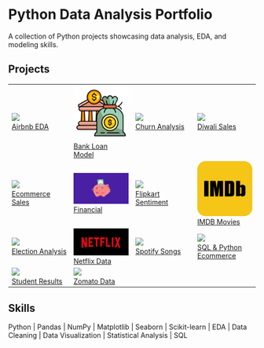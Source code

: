 # Python Data Analysis Portfolio

A collection of Python projects showcasing data analysis, EDA, and modeling skills.

## Projects

<table style="width:100%">
  <tr>
    <td style="width:25%"><a href="Airbnb (2024) - EDA"><img src="Airbnb (2024) - EDA/thumbnail.png" width="200"><br>Airbnb EDA</a></td>
    <td style="width:25%"><a href="Bank Personal Loan Modelling"><img src="Bank Personal Loan Modelling/thumbnail.png" width="200"><br>Bank Loan Model</a></td>
    <td style="width:25%"><a href="Customer Churn Analysis - EDA"><img src="Customer Churn Analysis - EDA/thumbnail.png" width="200"><br>Churn Analysis</a></td>
    <td style="width:25%"><a href="Diwali Sales Analysis"><img src="Diwali Sales Analysis/thumbnail.png" width="200"><br>Diwali Sales</a></td>
  </tr>
  <tr>
    <td><a href="Ecommerce Sales Analysis"><img src="Ecommerce Sales Analysis/thumbnail.png" width="200"><br>Ecommerce Sales</a></td>
    <td><a href="Financial Analysis"><img src="Financial Analysis/thumbnail.png" width="200"><br>Financial</a></td>
    <td><a href="Flipkart Review Sentiment Analysis"><img src="Flipkart Review Sentiment Analysis/thumbnail.png" width="200"><br>Flipkart Sentiment</a></td>
    <td><a href="IMDB Movies Analysis"><img src="IMDB Movies Analysis/thumbnail.png" width="200"><br>IMDB Movies</a></td>
  </tr>
  <tr>
    <td><a href="Lok Sabha Election Analysis (2024)"><img src="Lok Sabha Election Analysis (2024)/thumbnail.png" width="200"><br>Election Analysis</a></td>
    <td><a href="Netflix Data Analysis"><img src="Netflix Data Analysis/thumbnail.png" width="200"><br>Netflix Data</a></td>
    <td><a href="Spotify Song Analysis"><img src="Spotify Song Analysis/thumbnail.png" width="200"><br>Spotify Songs</a></td>
    <td><a href="SQL & Python - Ecommerce Project"><img src="SQL & Python - Ecommerce Project/thumbnail.png" width="200"><br>SQL & Python Ecommerce</a></td>
  </tr>
   <tr>
    <td><a href="Student Result Analysis"><img src="Student Result Analysis/thumbnail.png" width="200"><br>Student Results</a></td>
    <td><a href="Zomato Data Analysis"><img src="Zomato Data Analysis/thumbnail.png" width="200"><br>Zomato Data</a></td>
  </tr>
</table>

## Skills

Python | Pandas | NumPy | Matplotlib | Seaborn | Scikit-learn | EDA | Data Cleaning | Data Visualization | Statistical Analysis | SQL

